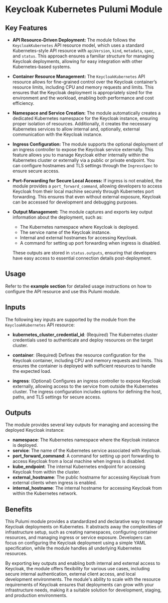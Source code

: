 # Keycloak Kubernetes Pulumi Module

## Key Features

- **API Resource-Driven Deployment:** The module follows the `KeycloakKubernetes` API resource model, which uses a standard Kubernetes-style API resource with `apiVersion`, `kind`, `metadata`, `spec`, and `status`. This approach ensures a familiar structure for managing Keycloak deployments, allowing for easy integration with other Kubernetes-based systems.

- **Container Resource Management:** The `KeycloakKubernetes` API resource allows for fine-grained control over the Keycloak container’s resource limits, including CPU and memory requests and limits. This ensures that the Keycloak deployment is appropriately sized for the environment and the workload, enabling both performance and cost efficiency.

- **Namespace and Service Creation:** The module automatically creates a dedicated Kubernetes namespace for the Keycloak instance, ensuring proper isolation of resources. Additionally, it creates the necessary Kubernetes services to allow internal and, optionally, external communication with the Keycloak instance.

- **Ingress Configuration:** The module supports the optional deployment of an ingress controller to expose the Keycloak service externally. This feature allows you to manage Keycloak either internally within the Kubernetes cluster or externally via a public or private endpoint. You can configure hostnames and TLS settings through the `IngressSpec` to ensure secure access.

- **Port-Forwarding for Secure Local Access:** If ingress is not enabled, the module provides a `port_forward_command`, allowing developers to access Keycloak from their local machine securely through Kubernetes port forwarding. This ensures that even without external exposure, Keycloak can be accessed for development and debugging purposes.

- **Output Management:** The module captures and exports key output information about the deployment, such as:
  - The Kubernetes namespace where Keycloak is deployed.
  - The service name of the Keycloak instance.
  - Internal and external hostnames for accessing Keycloak.
  - A command for setting up port forwarding when ingress is disabled.
  
  These outputs are stored in `status.outputs`, ensuring that developers have easy access to essential connection details post-deployment.

## Usage

Refer to the **example section** for detailed usage instructions on how to configure the API resource and use this Pulumi module.

## Inputs

The following key inputs are supported by the module from the `KeycloakKubernetes` API resource:

- **kubernetes_cluster_credential_id**: (Required) The Kubernetes cluster credentials used to authenticate and deploy resources on the target cluster.

- **container**: (Required) Defines the resource configuration for the Keycloak container, including CPU and memory requests and limits. This ensures the container is deployed with sufficient resources to handle the expected load.

- **ingress**: (Optional) Configures an ingress controller to expose Keycloak externally, allowing access to the service from outside the Kubernetes cluster. The ingress configuration includes options for defining the host, paths, and TLS settings for secure access.

## Outputs

The module provides several key outputs for managing and accessing the deployed Keycloak instance:

- **namespace**: The Kubernetes namespace where the Keycloak instance is deployed.
- **service**: The name of the Kubernetes service associated with Keycloak.
- **port_forward_command**: A command for setting up port forwarding to access Keycloak from a local machine when ingress is disabled.
- **kube_endpoint**: The internal Kubernetes endpoint for accessing Keycloak from within the cluster.
- **external_hostname**: The public hostname for accessing Keycloak from external clients when ingress is enabled.
- **internal_hostname**: The internal hostname for accessing Keycloak from within the Kubernetes network.

## Benefits

This Pulumi module provides a standardized and declarative way to manage Keycloak deployments on Kubernetes. It abstracts away the complexities of infrastructure setup, such as creating namespaces, configuring container resources, and managing ingress or service exposure. Developers can focus on configuring the Keycloak deployment using a simple YAML specification, while the module handles all underlying Kubernetes resources.

By exporting key outputs and enabling both internal and external access to Keycloak, the module offers flexibility for various use cases, including secure internal authentication, external client access, and local development environments. The module's ability to scale with the resource requirements of Keycloak ensures that deployments can grow with your infrastructure needs, making it a suitable solution for development, staging, and production environments.
